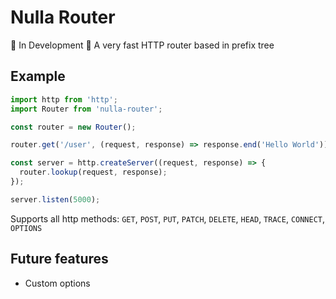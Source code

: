 # Nulla Router

:construction: In Development :construction: A very fast HTTP router based in prefix tree

## Example

```js
import http from 'http';
import Router from 'nulla-router';

const router = new Router();

router.get('/user', (request, response) => response.end('Hello World'));

const server = http.createServer((request, response) => {
  router.lookup(request, response);
});

server.listen(5000);
```

Supports all http methods: `GET`, `POST`, `PUT`, `PATCH`, `DELETE`, `HEAD`, `TRACE`, `CONNECT`, `OPTIONS`

## Future features

- Custom options
